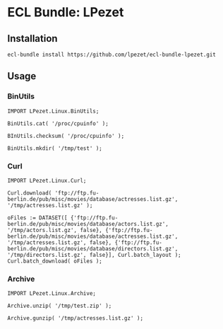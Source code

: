 # ECL Bundle: LPezet

## Installation

	ecl-bundle install https://github.com/lpezet/ecl-bundle-lpezet.git


## Usage

### BinUtils

	IMPORT LPezet.Linux.BinUtils;
	
	BinUtils.cat( '/proc/cpuinfo' );
	
	BInUtils.checksum( '/proc/cpuinfo' );
	
	BinUtils.mkdir( '/tmp/test' );
	
	
### Curl

	IMPORT LPezet.Linux.Curl;
	
	Curl.download( 'ftp://ftp.fu-berlin.de/pub/misc/movies/database/actresses.list.gz', '/tmp/actresses.list.gz' );
	
	oFiles := DATASET([ {'ftp://ftp.fu-berlin.de/pub/misc/movies/database/actors.list.gz', '/tmp/actors.list.gz', false}, {'ftp://ftp.fu-berlin.de/pub/misc/movies/database/actresses.list.gz', '/tmp/actresses.list.gz', false}, {'ftp://ftp.fu-berlin.de/pub/misc/movies/database/directors.list.gz', '/tmp/directors.list.gz', false}], Curl.batch_layout );
	Curl.batch_download( oFiles );
	
	
### Archive

	IMPORT LPezet.Linux.Archive;
	
	Archive.unzip( '/tmp/test.zip' );
	
	Archive.gunzip( '/tmp/actresses.list.gz' );
	

